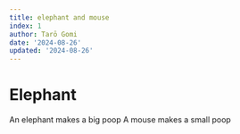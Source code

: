 ```yaml
---
title: elephant and mouse
index: 1
author: Tarō Gomi
date: '2024-08-26'
updated: '2024-08-26'
---
```


# Elephant 
An elephant makes a big poop
A mouse makes a small poop
